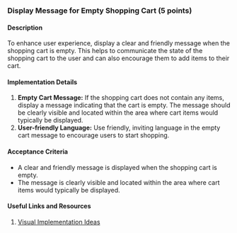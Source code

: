 ### Display Message for Empty Shopping Cart (5 points)

#### Description

To enhance user experience, display a clear and friendly message when the shopping cart is empty. This helps to communicate the state of the shopping cart to the user and can also encourage them to add items to their cart.

#### Implementation Details

1. **Empty Cart Message:** If the shopping cart does not contain any items, display a message indicating that the cart is empty. The message should be clearly visible and located within the area where cart items would typically be displayed.
2. **User-friendly Language:** Use friendly, inviting language in the empty cart message to encourage users to start shopping.

#### Acceptance Criteria

- A clear and friendly message is displayed when the shopping cart is empty.
- The message is clearly visible and located within the area where cart items would typically be displayed.

#### Useful Links and Resources

1. [Visual Implementation Ideas](https://dribbble.com/tags/empty%20basket)
